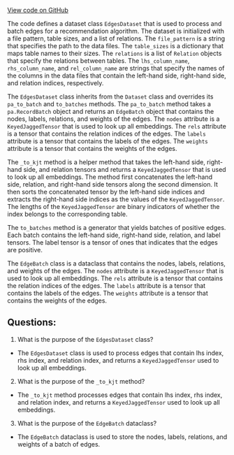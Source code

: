 [View code on GitHub](https://github.com/twitter/the-algorithm-ml/projects/twhin/data/edges.py)

The code defines a dataset class `EdgesDataset` that is used to process and batch edges for a recommendation algorithm. The dataset is initialized with a file pattern, table sizes, and a list of relations. The `file_pattern` is a string that specifies the path to the data files. The `table_sizes` is a dictionary that maps table names to their sizes. The `relations` is a list of `Relation` objects that specify the relations between tables. The `lhs_column_name`, `rhs_column_name`, and `rel_column_name` are strings that specify the names of the columns in the data files that contain the left-hand side, right-hand side, and relation indices, respectively.

The `EdgesDataset` class inherits from the `Dataset` class and overrides its `pa_to_batch` and `to_batches` methods. The `pa_to_batch` method takes a `pa.RecordBatch` object and returns an `EdgeBatch` object that contains the nodes, labels, relations, and weights of the edges. The `nodes` attribute is a `KeyedJaggedTensor` that is used to look up all embeddings. The `rels` attribute is a tensor that contains the relation indices of the edges. The `labels` attribute is a tensor that contains the labels of the edges. The `weights` attribute is a tensor that contains the weights of the edges.

The `_to_kjt` method is a helper method that takes the left-hand side, right-hand side, and relation tensors and returns a `KeyedJaggedTensor` that is used to look up all embeddings. The method first concatenates the left-hand side, relation, and right-hand side tensors along the second dimension. It then sorts the concatenated tensor by the left-hand side indices and extracts the right-hand side indices as the values of the `KeyedJaggedTensor`. The lengths of the `KeyedJaggedTensor` are binary indicators of whether the index belongs to the corresponding table.

The `to_batches` method is a generator that yields batches of positive edges. Each batch contains the left-hand side, right-hand side, relation, and label tensors. The label tensor is a tensor of ones that indicates that the edges are positive.

The `EdgeBatch` class is a dataclass that contains the nodes, labels, relations, and weights of the edges. The `nodes` attribute is a `KeyedJaggedTensor` that is used to look up all embeddings. The `rels` attribute is a tensor that contains the relation indices of the edges. The `labels` attribute is a tensor that contains the labels of the edges. The `weights` attribute is a tensor that contains the weights of the edges.
## Questions: 
 1. What is the purpose of the `EdgesDataset` class?
- The `EdgesDataset` class is used to process edges that contain lhs index, rhs index, and relation index, and returns a `KeyedJaggedTensor` used to look up all embeddings.

2. What is the purpose of the `_to_kjt` method?
- The `_to_kjt` method processes edges that contain lhs index, rhs index, and relation index, and returns a `KeyedJaggedTensor` used to look up all embeddings.

3. What is the purpose of the `EdgeBatch` dataclass?
- The `EdgeBatch` dataclass is used to store the nodes, labels, relations, and weights of a batch of edges.